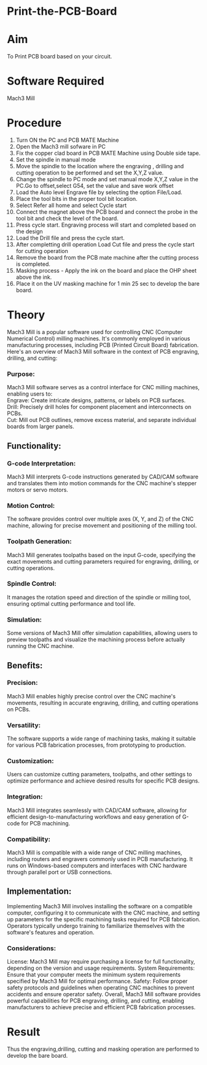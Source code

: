 # Print-the-PCB-Board
# Aim
To Print PCB board based on your circuit.

# Software Required
Mach3 Mill

# Procedure
1. Turn ON the PC and PCB MATE Machine
2. Open the Mach3 mill sofware in PC
3. Fix the copper clad board in PCB MATE Machine using Double side tape.
4. Set the spindle in manual mode
5. Move the spindle to the location where the engraving , drilling and cutting operation to be performed and set the X,Y,Z value.
6. Change the spindle to PC mode and set manual mode X,Y,Z value in the PC.Go to offset,select G54, set the value and save work offset
7. Load the Auto level Engrave file by selecting the option File/Load.
8. Place the tool bits in the proper tool bit location.
9. Select Refer all home and select Cycle start
10. Connect the magnet above the PCB board and connect the probe in the tool bit and check the level of the board.
11. Press cycle start. Engraving process will start and completed based on the design
12. Load the Drill file and press the cycle start.
13. After completting drill operation Load Cut file and press the cycle start for cutting operation
14. Remove the board from the PCB mate machine after the cutting process is completed.
15. Masking process - Apply the ink on the board and place the OHP sheet above the ink.
16. Place it on the UV masking machine for 1 min 25 sec to develop the bare board. 

# Theory
Mach3 Mill is a popular software used for controlling CNC (Computer Numerical Control) milling machines. It's commonly employed in various manufacturing processes, including PCB (Printed Circuit Board) fabrication. Here's an overview of Mach3 Mill software in the context of PCB engraving, drilling, and cutting:

### Purpose:
Mach3 Mill software serves as a control interface for CNC milling machines, enabling users to:</br>
Engrave: Create intricate designs, patterns, or labels on PCB surfaces.</br>
Drill: Precisely drill holes for component placement and interconnects on PCBs.</br>
Cut: Mill out PCB outlines, remove excess material, and separate individual boards from larger panels.</br>

## Functionality:
### G-code Interpretation: 
Mach3 Mill interprets G-code instructions generated by CAD/CAM software and translates them into motion commands for the CNC machine's stepper motors or servo motors.
### Motion Control: 
The software provides control over multiple axes (X, Y, and Z) of the CNC machine, allowing for precise movement and positioning of the milling tool.
### Toolpath Generation:
Mach3 Mill generates toolpaths based on the input G-code, specifying the exact movements and cutting parameters required for engraving, drilling, or cutting operations.
### Spindle Control: 
It manages the rotation speed and direction of the spindle or milling tool, ensuring optimal cutting performance and tool life.
### Simulation: 
Some versions of Mach3 Mill offer simulation capabilities, allowing users to preview toolpaths and visualize the machining process before actually running the CNC machine.
## Benefits:
### Precision: 
Mach3 Mill enables highly precise control over the CNC machine's movements, resulting in accurate engraving, drilling, and cutting operations on PCBs.
### Versatility: 
The software supports a wide range of machining tasks, making it suitable for various PCB fabrication processes, from prototyping to production.
### Customization:
Users can customize cutting parameters, toolpaths, and other settings to optimize performance and achieve desired results for specific PCB designs.
### Integration:
Mach3 Mill integrates seamlessly with CAD/CAM software, allowing for efficient design-to-manufacturing workflows and easy generation of G-code for PCB machining.
### Compatibility:
Mach3 Mill is compatible with a wide range of CNC milling machines, including routers and engravers commonly used in PCB manufacturing. It runs on Windows-based computers and interfaces with CNC hardware through parallel port or USB connections.
## Implementation:
Implementing Mach3 Mill involves installing the software on a compatible computer, configuring it to communicate with the CNC machine, and setting up parameters for the specific machining tasks required for PCB fabrication. Operators typically undergo training to familiarize themselves with the software's features and operation.
### Considerations:
License: Mach3 Mill may require purchasing a license for full functionality, depending on the version and usage requirements.
System Requirements: Ensure that your computer meets the minimum system requirements specified by Mach3 Mill for optimal performance.
Safety: Follow proper safety protocols and guidelines when operating CNC machines to prevent accidents and ensure operator safety.
Overall, Mach3 Mill software provides powerful capabilities for PCB engraving, drilling, and cutting, enabling manufacturers to achieve precise and efficient PCB fabrication processes.
# Result
Thus the engraving,drilling, cutting and masking operation are performed to develop the bare board.
